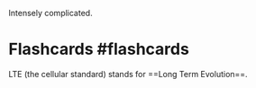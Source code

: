 Intensely complicated.

# Flashcards #flashcards 
LTE (the cellular standard) stands for ==Long Term Evolution==.
<!--SR:!2022-04-07,49,270-->